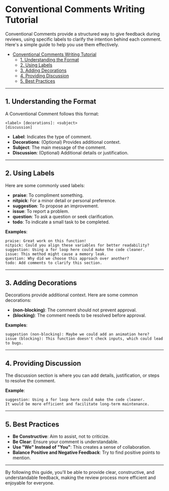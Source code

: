 # Conventional Comments Writing Tutorial

<!-- https://conventionalcomments.org/ -->

Conventional Comments provide a structured way to give feedback during reviews, using specific labels to clarify the intention behind each comment. Here's a simple guide to help you use them effectively.

- [Conventional Comments Writing Tutorial](#conventional-comments-writing-tutorial)
  - [1. Understanding the Format](#1-understanding-the-format)
  - [2. Using Labels](#2-using-labels)
  - [3. Adding Decorations](#3-adding-decorations)
  - [4. Providing Discussion](#4-providing-discussion)
  - [5. Best Practices](#5-best-practices)

---

## 1. Understanding the Format

A Conventional Comment follows this format:

```text
<label> [decorations]: <subject>
[discussion]
```

- **Label**: Indicates the type of comment.
- **Decorations**: (Optional) Provides additional context.
- **Subject**: The main message of the comment.
- **Discussion**: (Optional) Additional details or justification.

---

## 2. Using Labels

Here are some commonly used labels:

- **praise**: To compliment something.
- **nitpick**: For a minor detail or personal preference.
- **suggestion**: To propose an improvement.
- **issue**: To report a problem.
- **question**: To ask a question or seek clarification.
- **todo**: To indicate a small task to be completed.

**Examples**:

```text
praise: Great work on this function!
nitpick: Could you align these variables for better readability?
suggestion: Using a for loop here could make the code cleaner.
issue: This method might cause a memory leak.
question: Why did we choose this approach over another?
todo: Add comments to clarify this section.
```

---

## 3. Adding Decorations

Decorations provide additional context. Here are some common decorations:

- **(non-blocking)**: The comment should not prevent approval.
- **(blocking)**: The comment needs to be resolved before approval.

**Examples**:

```text
suggestion (non-blocking): Maybe we could add an animation here?
issue (blocking): This function doesn't check inputs, which could lead to bugs.
```

---

## 4. Providing Discussion

The discussion section is where you can add details, justification, or steps to resolve the comment.

**Example**:

```text
suggestion: Using a for loop here could make the code cleaner.
It would be more efficient and facilitate long-term maintenance.
```

---

## 5. Best Practices

- **Be Constructive**: Aim to assist, not to criticize.
- **Be Clear**: Ensure your comment is understandable.
- **Use "We" Instead of "You"**: This creates a sense of collaboration.
- **Balance Positive and Negative Feedback**: Try to find positive points to mention.

---

By following this guide, you'll be able to provide clear, constructive, and understandable feedback, making the review process more efficient and enjoyable for everyone.
